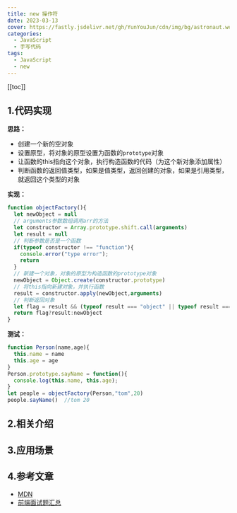 ```yaml
---
title: new 操作符
date: 2023-03-13
cover: https://fastly.jsdelivr.net/gh/YunYouJun/cdn/img/bg/astronaut.webp
categories:
  - JavaScript
  - 手写代码
tags:
  - JavaScript
  - new
---
```



[[toc]]

## 1.代码实现
**思路：**

+ 创建一个新的空对象
+ 设置原型，将对象的原型设置为函数的`prototype`对象
+ 让函数的this指向这个对象，执行构造函数的代码（为这个新对象添加属性）
+ 判断函数的返回值类型，如果是值类型，返回创建的对象，如果是引用类型，就返回这个类型的对象

**实现：**
```JavaScript
function objectFactory(){
  let newObject = null
  // arguments参数数组调用arr的方法
  let constructor = Array.prototype.shift.call(arguments)
  let result = null
  // 判断参数是否是一个函数
  if(typeof constructor !== "function"){
    console.error("type error");
    return
  }
  // 新建一个对象，对象的原型为构造函数的prototype对象
  newObject = Object.create(constructor.prototype)
  // 将this指向新建对象，并执行函数
  result = constructor.apply(newObject,arguments)
  // 判断返回对象
  let flag = result && (typeof result === "object" || typeof result === "function")
  return flag?result:newObject
}
```
**测试：**

```JavaScript
function Person(name,age){
  this.name = name
  this.age = age
}
Person.prototype.sayName = function(){
  console.log(this.name, this.age);
}
let people = objectFactory(Person,"tom",20)
people.sayName()  //tom 20

```

## 2.相关介绍
## 3.应用场景
## 4.参考文章
+ [MDN](https://developer.mozilla.org/zh-CN/docs/Web/JavaScript/Reference/Operators/instanceof)
+ [前端面试题汇总](https://www.yuque.com/cuggz/interview/pkg93q#LOOJA)
